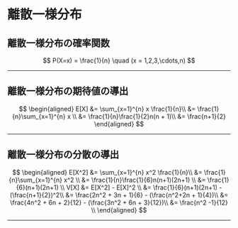 # 離散一様分布

## 離散一様分布の確率関数

$$
P(X=x) = \frac{1}{n} \quad (x = 1,2,3,\cdots,n)
$$


---

## 離散一様分布の期待値の導出

$$
\begin{aligned}
E[X] &= \sum_{x=1}^{n} x \frac{1}{n}\\
&= \frac{1}{n}\sum_{x=1}^{n} x \\
&= \frac{1}{n}\frac{1}{2}n(n + 1)\\
&= \frac{n+1}{2}
\end{aligned}
$$

---

## 離散一様分布の分散の導出

$$
\begin{aligned}
E[X^2] &= \sum_{x=1}^{n} x^2 \frac{1}{n}\\
&= \frac{1}{n}\sum_{x=1}^{n} x^2 \\
&= \frac{1}{n}\frac{1}{6}n(n+1)(2n+1) \\
&= \frac{1}{6}(n+1)(2n+1) \\
V[X] &= E[X^2] - E[X]^2 \\
&= \frac{1}{6}(n+1)(2n+1) - (\frac{n+1}{2})^2\\
&= \frac{2n^2 + 3n + 1}{6} - (\frac{n^2+2n + 1}{4})\\
&= \frac{4n^2 + 6n + 2}{12} - (\frac{3n^2 + 6n + 3}{12})\\
&= \frac{n^2 -1}{12} \\
\end{aligned}
$$

---